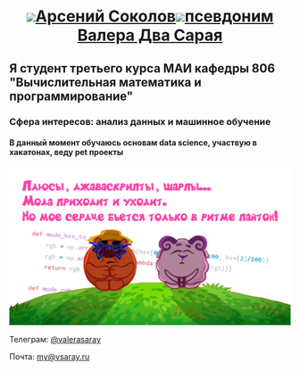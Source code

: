 <h1 align="center"><img src="https://media.giphy.com/media/N2HqhmNpzBygqkVo7F/giphy.gif" height="75"/><a href="#" target="_blank">Арсений Соколов<img src="https://media.giphy.com/media/2SUcSZq8KPzjAUjOH6/giphy.gif" height="75"/>псевдоним Валера Два Сарая</a></h1>

<h2> Я студент третьего курса МАИ кафедры 806 "Вычислительная математика и программирование"</h2>

### Сфера интересов: анализ данных и машинное обучение

#### В данный момент обучаюсь основам data science, участвую в хакатонах, веду pet проекты
![Иллюстрация к проекту](/диско2.png)

Телеграм: [@valerasaray](http://valerasaray.t.me)

Почта: [my@vsaray.ru](my@vsaray.ru)
